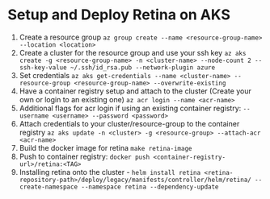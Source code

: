 # Setup and Deploy Retina on AKS

1. Create a resource group
`az group create --name <resource-group-name> --location <location>`
2. Create a cluster for the resource group and use your ssh key
`az aks create -g <resource-group-name> -n <cluster-name> --node-count 2 --ssh-key-value ~/.ssh/id_rsa.pub --network-plugin azure`
3. Set credentials
`az aks get-credentials --name <cluster-name> --resource-group <resource-group-name> --overwrite-existing`
4. Have a container registry setup and attach to the cluster (Create your own or login to an existing one)
`az acr login --name <acr-name>`
5. Additional flags for acr login if using an existing container registry: `--username <username> --password <password>`
6. Attach credentials to your cluster/resource-group to the container registry
`az aks update -n <cluster> -g <resource-group> --attach-acr <acr-name>`
7. Build the docker image for retina `make retina-image`
8. Push to container registry:
`docker push <container-registry-url>/retina:<TAG>`
9. Installing retina onto the cluster -
`helm install retina <retina-repository-path>/deploy/legacy/manifests/controller/helm/retina/ --create-namespace --namespace retina --dependency-update`
